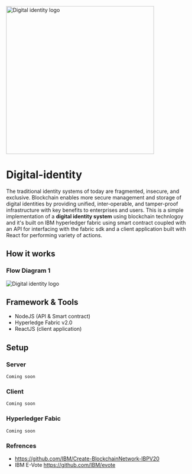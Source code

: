 <img width="400" alt="Digital identity logo" src="https://raw.githubusercontent.com/TheDhejavu/node-digital-identity/master/assets/logo.png">

# Digital-identity
The traditional identity systems of today are fragmented, insecure, and exclusive. Blockchain enables more secure management and storage of digital identities by providing unified, inter-operable, and tamper-proof infrastructure with key benefits to enterprises and users. This is a simple implementation of a <strong>digital identity system</strong> using blockchain technlogoy and it's built on IBM hyperledger fabric using smart contract coupled with an API for interfacing with the fabric sdk and a client application built with React for performing variety of actions.


## How it works 

### Flow Diagram 1

<img alt="Digital identity logo" src="https://raw.githubusercontent.com/TheDhejavu/node-digital-identity/master/assets/digital-identity.png">

## Framework & Tools
- NodeJS (API & Smart contract)
- Hyperledge Fabric v2.0
- ReactJS (client application)

## Setup

### Server
    Coming soon

### Client
    Coming soon

### Hyperledger Fabic
    Coming soon

### Refrences 
- https://github.com/IBM/Create-BlockchainNetwork-IBPV20
- IBM E-Vote https://github.com/IBM/evote